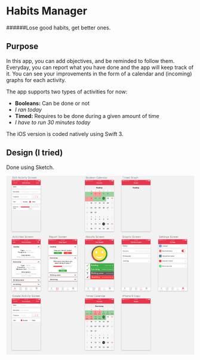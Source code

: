 # Habits Manager
######Lose good habits, get better ones.

## Purpose
In this app, you can add objectives, and be reminded to follow them.
Everyday, you can report what you have done and the app will keep track of it.
You can see your improvements in the form of a calendar and (incoming) graphs for each activity.

The app supports two types of activities for now:
- **Booleans:** Can be done or not
- *I ran today*
- **Timed:** Requires to be done during a given amount of time
- *I have to run 30 minutes today*

The iOS version is coded natively using Swift 3.

## Design (I tried)
Done using Sketch.

![App Screens](./App_Screens.png)

